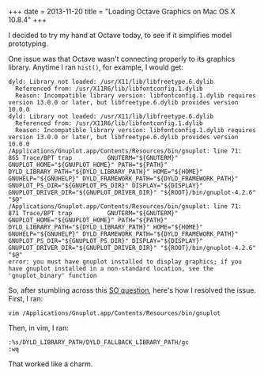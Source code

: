 +++
date = 2013-11-20
title = "Loading Octave Graphics on Mac OS X 10.8.4"
+++

I decided to try my hand at Octave today, to see if it simplifies model prototyping. 

One issue was that Octave wasn't connecting properly to its graphics library. Anytime I ran `hist()`, for example, I would get: 

	dyld: Library not loaded: /usr/X11/lib/libfreetype.6.dylib
	  Referenced from: /usr/X11R6/lib/libfontconfig.1.dylib
	  Reason: Incompatible library version: libfontconfig.1.dylib requires version 13.0.0 or later, but libfreetype.6.dylib provides version 10.0.0
	dyld: Library not loaded: /usr/X11/lib/libfreetype.6.dylib
	  Referenced from: /usr/X11R6/lib/libfontconfig.1.dylib
	  Reason: Incompatible library version: libfontconfig.1.dylib requires version 13.0.0 or later, but libfreetype.6.dylib provides version 10.0.0
	/Applications/Gnuplot.app/Contents/Resources/bin/gnuplot: line 71:   865 Trace/BPT trap          GNUTERM="${GNUTERM}" GNUPLOT_HOME="${GNUPLOT_HOME}" PATH="${PATH}" DYLD_LIBRARY_PATH="${DYLD_LIBRARY_PATH}" HOME="${HOME}" GNUHELP="${GNUHELP}" DYLD_FRAMEWORK_PATH="${DYLD_FRAMEWORK_PATH}" GNUPLOT_PS_DIR="${GNUPLOT_PS_DIR}" DISPLAY="${DISPLAY}" GNUPLOT_DRIVER_DIR="${GNUPLOT_DRIVER_DIR}" "${ROOT}/bin/gnuplot-4.2.6" "$@"
	/Applications/Gnuplot.app/Contents/Resources/bin/gnuplot: line 71:   871 Trace/BPT trap          GNUTERM="${GNUTERM}" GNUPLOT_HOME="${GNUPLOT_HOME}" PATH="${PATH}" DYLD_LIBRARY_PATH="${DYLD_LIBRARY_PATH}" HOME="${HOME}" GNUHELP="${GNUHELP}" DYLD_FRAMEWORK_PATH="${DYLD_FRAMEWORK_PATH}" GNUPLOT_PS_DIR="${GNUPLOT_PS_DIR}" DISPLAY="${DISPLAY}" GNUPLOT_DRIVER_DIR="${GNUPLOT_DRIVER_DIR}" "${ROOT}/bin/gnuplot-4.2.6" "$@"
	error: you must have gnuplot installed to display graphics; if you have gnuplot installed in a non-standard location, see the 'gnuplot_binary' function

So, after stumbling across this [SO question](http://stackoverflow.com/questions/4175411/plotting-with-octave-after-most-recent-mac-osx-update), here's how I resolved the issue. First, I ran: 

	vim /Applications/Gnuplot.app/Contents/Resources/bin/gnuplot

Then, in vim, I ran: 

	:%s/DYLD_LIBRARY_PATH/DYLD_FALLBACK_LIBRARY_PATH/gc
	:wq

That worked like a charm. 
